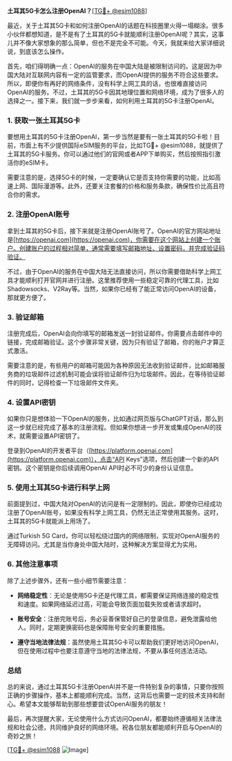 **土耳其5G卡怎么注册OpenAI？**[[TG💪+ @esim1088](https://t.me/s/esim1088)]

最近，关于土耳其5G卡和如何注册OpenAI的话题在科技圈里火得一塌糊涂。很多小伙伴都想知道，是不是有了土耳其的5G卡就能顺利注册OpenAI呢？其实，这事儿并不像大家想象的那么简单，但也不是完全不可能。今天，我就来给大家详细说说，到底该怎么操作。

首先，咱们得明确一点：OpenAI的服务在中国大陆是被限制访问的。这是因为中国大陆对互联网内容有一定的监管要求，而OpenAI提供的服务不符合这些要求。所以，即便你有再好的网络条件，没有科学上网工具的话，也很难直接访问OpenAI的服务。不过，土耳其的5G卡因其地理位置和网络环境，成为了很多人的选择之一。接下来，我们就一步步来看，如何利用土耳其的5G卡注册OpenAI。

### 1. 获取一张土耳其5G卡

要想用土耳其的5G卡注册OpenAI，第一步当然是要有一张土耳其的5G卡啦！目前，市面上有不少提供国际eSIM服务的平台，比如TG💪+ @esim1088，就提供了土耳其的5G卡服务。你可以通过他们的官网或者APP下单购买，然后按照指引激活你的eSIM卡。

需要注意的是，选择5G卡的时候，一定要确认它是否支持你需要的功能，比如高速上网、国际漫游等。此外，还要关注套餐的价格和服务条款，确保性价比高且符合你的需求。

### 2. 注册OpenAI账号

拿到土耳其的5G卡后，接下来就是注册OpenAI账号了。OpenAI的官方网站地址是[https://openai.com](https://openai.com)，你需要在这个网站上创建一个账户。创建账户的过程相对简单，通常需要填写邮箱地址、设置密码，并完成验证码验证。

不过，由于OpenAI的服务在中国大陆无法直接访问，所以你需要借助科学上网工具才能顺利打开官网并进行注册。这里推荐使用一些稳定可靠的代理工具，比如Shadowsocks、V2Ray等。当然，如果你已经有了能正常访问OpenAI的设备，那就更方便了。

### 3. 验证邮箱

注册完成后，OpenAI会向你填写的邮箱发送一封验证邮件。你需要点击邮件中的链接，完成邮箱验证。这个步骤非常关键，因为只有验证了邮箱，你的账户才算正式激活。

需要注意的是，有些用户的邮箱可能因为各种原因无法收到验证邮件，比如邮箱服务商的垃圾邮件过滤机制可能会误将验证邮件归为垃圾邮件。因此，在等待验证邮件的同时，记得检查一下垃圾邮件文件夹。

### 4. 设置API密钥

如果你只是想体验一下OpenAI的服务，比如通过网页版与ChatGPT对话，那么到这一步就已经完成了基本的注册流程。但如果你想进一步开发或集成OpenAI的技术，就需要设置API密钥了。

登录到OpenAI的开发者平台（[https://platform.openai.com](https://platform.openai.com)），点击“API Keys”选项，然后创建一个新的API密钥。这个密钥是你后续调用OpenAI API时必不可少的身份认证信息。

### 5. 使用土耳其5G卡进行科学上网

前面提到过，中国大陆对OpenAI的访问是有一定限制的。因此，即使你已经成功注册了OpenAI账号，如果没有科学上网工具，仍然无法正常使用其服务。这时，土耳其的5G卡就能派上用场了。

通过Turkish 5G Card，你可以轻松绕过国内的网络限制，实现对OpenAI服务的无障碍访问。尤其是当你身处中国大陆时，这种解决方案显得尤为实用。

### 6. 其他注意事项

除了上述步骤外，还有一些小细节需要注意：

- **网络稳定性**：无论是使用5G卡还是代理工具，都需要保证网络连接的稳定性和速度。如果网络延迟过高，可能会导致页面加载失败或者请求超时。
  
- **账号安全**：注册完账号后，务必妥善保管好自己的登录信息，避免泄露给他人。同时，定期更换密码也是保障账号安全的重要措施。

- **遵守当地法律法规**：虽然使用土耳其5G卡可以帮助我们更好地访问OpenAI，但在使用过程中也要注意遵守当地的法律法规，不要从事任何违法活动。

### 总结

总的来说，通过土耳其5G卡注册OpenAI并不是一件特别复杂的事情，只要你按照正确的步骤操作，基本上都能顺利完成。当然，这背后也需要一定的技术支持和耐心。希望本文能够帮助到那些想要尝试OpenAI服务的朋友！

最后，再次提醒大家，无论使用什么方式访问OpenAI，都要始终遵循相关法律法规和社会公德，共同维护良好的网络环境。祝各位朋友都能顺利开启与OpenAI的奇妙之旅！

[[TG💪+ @esim1088](https://t.me/s/esim1088) ![Image](https://i.postimg.cc/4NQfJmqS/Snipaste-2025-05-13-00-14-12.png)]